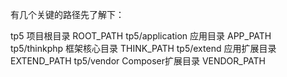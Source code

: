 有几个关键的路径先了解下：

tp5	项目根目录	ROOT_PATH
tp5/application	应用目录	APP_PATH
tp5/thinkphp	框架核心目录	THINK_PATH
tp5/extend	应用扩展目录	EXTEND_PATH
tp5/vendor	Composer扩展目录	VENDOR_PATH
